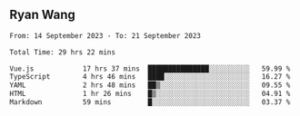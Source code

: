 ## Ryan Wang

<!--START_SECTION:waka-->

```txt
From: 14 September 2023 - To: 21 September 2023

Total Time: 29 hrs 22 mins

Vue.js            17 hrs 37 mins  ███████████████░░░░░░░░░░   59.99 %
TypeScript        4 hrs 46 mins   ████░░░░░░░░░░░░░░░░░░░░░   16.27 %
YAML              2 hrs 48 mins   ██▒░░░░░░░░░░░░░░░░░░░░░░   09.55 %
HTML              1 hr 26 mins    █▒░░░░░░░░░░░░░░░░░░░░░░░   04.91 %
Markdown          59 mins         █░░░░░░░░░░░░░░░░░░░░░░░░   03.37 %
```

<!--END_SECTION:waka-->
